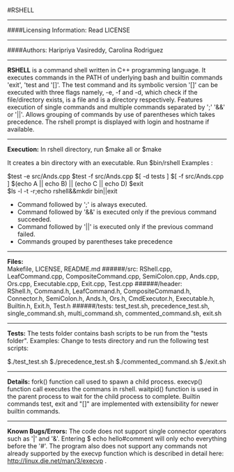 #RSHELL
___
####Licensing Information: Read LICENSE
___
####Authors:
Haripriya Vasireddy, Carolina Rodriguez
___
**RSHELL** is a command shell written in C++ programming language. It executes commands in the PATH of underlying bash and builtin commands 'exit', 'test and '[]'. The test command and its symbolic version '[]' can be executed with three flags namely, -e, -f and -d, which check if the file/directory exists, is a file and is a directory respectively. Features execution of single commands and multiple commands separated by ';'  '&&' or '||'. Allows grouping of commands by use of parentheses which takes precedence. The rshell prompt is displayed with login and hostname if available.
___
**Execution:** In rshell directory, run $make all or $make

It creates a bin directory with an executable. Run $bin/rshell
Examples :

$test -e src/Ands.cpp
$test -f src/Ands.cpp
$[ -d tests ]
$[ -f src/Ands.cpp ]
$(echo A || echo B) || (echo C || echo D)
$exit     
$ls -l -t -r;echo rshell&&mkdir bin||exit

- Command followed by ';' is always executed.
- Command followed by '&&' is executed only if the previous command succeeded.
- Command followed by '||' is executed only if the previous command failed.
- Commands grouped by parentheses take precedence

___
**Files:**  
Makefile, LICENSE, README.md
######/src:
RShell.cpp, LeafCommand.cpp, CompositeCommand.cpp, SemiColon.cpp, Ands.cpp, Ors.cpp, Executable.cpp, Exit.cpp, Test.cpp
######/header:  
RShell.h, Command.h, LeafCommand.h, CompositeCommand.h, Connector.h,  SemiColon.h, Ands.h, Ors.h, CmdExecutor.h, Executable.h, Builtin.h, Exit.h, Test.h 
######/tests:
test_test.sh, precedence_test.sh, single_command.sh, multi_command.sh, commented_command.sh, exit.sh
___

**Tests:**
The tests folder contains bash scripts to be run from the "tests folder". Examples:
Change to tests directory and run the following test scripts:

$./test_test.sh  $./precedence_test.sh  $./commented_command.sh  $./exit.sh
___
**Details:**
fork() function call used to spawn a child process. execvp() function call executes the commans in rshell. waitpid() function is used in the parent process to wait for the child process to complete. Builtin commands test, exit and "[]" are implemented with extensibility for newer builtin commands.
___
**Known Bugs/Errors:**
The code does not support single connector operators such as '|' and '&'. Entering $ echo hello#comment will only echo everything before the '#'. The program also does not support any commands not already supported by the execvp function which is described in detail here: http://linux.die.net/man/3/execvp .


